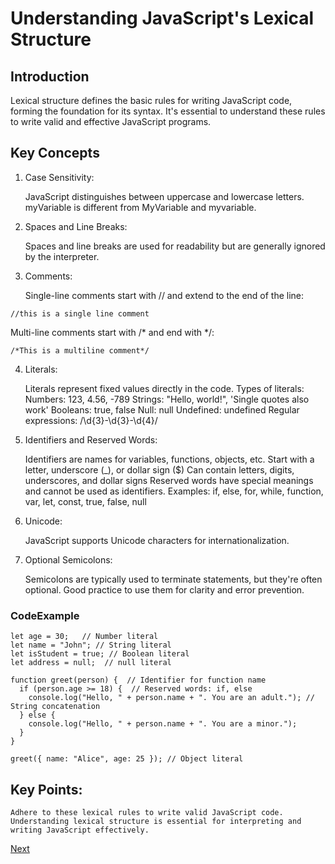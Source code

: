 # Understanding JavaScript's Lexical Structure
## Introduction

Lexical structure defines the basic rules for writing JavaScript code, forming the foundation for its syntax. It's essential to understand these rules to write valid and effective JavaScript programs.

## Key Concepts

1. Case Sensitivity:

    JavaScript distinguishes between uppercase and lowercase letters.
    myVariable is different from MyVariable and myvariable.

2. Spaces and Line Breaks:

    Spaces and line breaks are used for readability but are generally ignored by the interpreter.

3. Comments:

    Single-line comments start with // and extend to the end of the line:
```
//this is a single line comment
```
Multi-line comments start with /* and end with */:
```
/*This is a multiline comment*/
```
4. Literals:

    Literals represent fixed values directly in the code.
    Types of literals:
        Numbers: 123, 4.56, -789
        Strings: "Hello, world!", 'Single quotes also work'
        Booleans: true, false
        Null: null
        Undefined: undefined
        Regular expressions: /\d{3}-\d{3}-\d{4}/

5. Identifiers and Reserved Words:

    Identifiers are names for variables, functions, objects, etc.
    Start with a letter, underscore (_), or dollar sign ($)
    Can contain letters, digits, underscores, and dollar signs
    Reserved words have special meanings and cannot be used as identifiers.
    Examples: if, else, for, while, function, var, let, const, true, false, null

6. Unicode:

    JavaScript supports Unicode characters for internationalization.

7. Optional Semicolons:

    Semicolons are typically used to terminate statements, but they're often optional.
    Good practice to use them for clarity and error prevention.

### CodeExample

```
let age = 30;   // Number literal
let name = "John"; // String literal
let isStudent = true; // Boolean literal
let address = null;  // null literal

function greet(person) {  // Identifier for function name
  if (person.age >= 18) {  // Reserved words: if, else
    console.log("Hello, " + person.name + ". You are an adult."); // String concatenation
  } else {
    console.log("Hello, " + person.name + ". You are a minor.");
  }
}

greet({ name: "Alice", age: 25 }); // Object literal

```
## Key Points:

    Adhere to these lexical rules to write valid JavaScript code.
    Understanding lexical structure is essential for interpreting and writing JavaScript effectively.
[Next](Expressions.md)